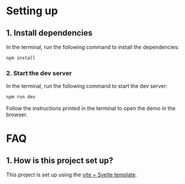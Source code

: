 # Setting up

## 1. Install dependencies

In the terminal, run the following command to install the dependencies:

```bash
npm install
```

### 2. Start the dev server

In the terminal, run the following command to start the dev server:

```bash
npm run dev
```

Follow the instructions printed in the terminal to open the demo in the browser.

# FAQ

## 1. How is this project set up?

This project is set up using the [vite + Svelte template](https://vitejs.dev/guide/#scaffolding-your-first-vite-project).

